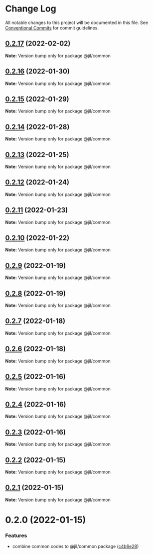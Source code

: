 # Change Log

All notable changes to this project will be documented in this file.
See [Conventional Commits](https://conventionalcommits.org) for commit guidelines.

## [0.2.17](https://github.com/jiljs/jil/compare/@jil/common@0.2.16...@jil/common@0.2.17) (2022-02-02)

**Note:** Version bump only for package @jil/common





## [0.2.16](https://github.com/jiljs/jil/compare/@jil/common@0.2.15...@jil/common@0.2.16) (2022-01-30)

**Note:** Version bump only for package @jil/common





## [0.2.15](https://github.com/jiljs/jil/compare/@jil/common@0.2.14...@jil/common@0.2.15) (2022-01-29)

**Note:** Version bump only for package @jil/common





## [0.2.14](https://github.com/jiljs/jil/compare/@jil/common@0.2.13...@jil/common@0.2.14) (2022-01-28)

**Note:** Version bump only for package @jil/common





## [0.2.13](https://github.com/jiljs/jil/compare/@jil/common@0.2.12...@jil/common@0.2.13) (2022-01-25)

**Note:** Version bump only for package @jil/common





## [0.2.12](https://github.com/jiljs/jil/compare/@jil/common@0.2.11...@jil/common@0.2.12) (2022-01-24)

**Note:** Version bump only for package @jil/common





## [0.2.11](https://github.com/jiljs/jil/compare/@jil/common@0.2.10...@jil/common@0.2.11) (2022-01-23)

**Note:** Version bump only for package @jil/common





## [0.2.10](https://github.com/jiljs/jil/compare/@jil/common@0.2.9...@jil/common@0.2.10) (2022-01-22)

**Note:** Version bump only for package @jil/common





## [0.2.9](https://github.com/jiljs/jil/compare/@jil/common@0.2.8...@jil/common@0.2.9) (2022-01-19)

**Note:** Version bump only for package @jil/common





## [0.2.8](https://github.com/jiljs/jil/compare/@jil/common@0.2.7...@jil/common@0.2.8) (2022-01-19)

**Note:** Version bump only for package @jil/common





## [0.2.7](https://github.com/jiljs/jil/compare/@jil/common@0.2.6...@jil/common@0.2.7) (2022-01-18)

**Note:** Version bump only for package @jil/common





## [0.2.6](https://github.com/jiljs/jil/compare/@jil/common@0.2.5...@jil/common@0.2.6) (2022-01-18)

**Note:** Version bump only for package @jil/common





## [0.2.5](https://github.com/jiljs/jil/compare/@jil/common@0.2.4...@jil/common@0.2.5) (2022-01-16)

**Note:** Version bump only for package @jil/common





## [0.2.4](https://github.com/jiljs/jil/compare/@jil/common@0.2.3...@jil/common@0.2.4) (2022-01-16)

**Note:** Version bump only for package @jil/common





## [0.2.3](https://github.com/jiljs/jil/compare/@jil/common@0.2.2...@jil/common@0.2.3) (2022-01-16)

**Note:** Version bump only for package @jil/common





## [0.2.2](https://github.com/jiljs/jil/compare/@jil/common@0.2.1...@jil/common@0.2.2) (2022-01-15)

**Note:** Version bump only for package @jil/common





## [0.2.1](https://github.com/jiljs/jil/compare/@jil/common@0.2.0...@jil/common@0.2.1) (2022-01-15)

**Note:** Version bump only for package @jil/common





# 0.2.0 (2022-01-15)


### Features

* combine common codes to @jil/common package ([c4b6e28](https://github.com/jiljs/jil/commit/c4b6e286ddfcbee22843dd2087509fa04a478254))
